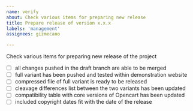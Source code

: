 ```yaml
---
name: verify
about: Check various items for preparing new release
title: Prepare release of version x.x.x
labels: 'management'
assignees: gizmecano

---
```


Check various items for preparing new release of the project

  - [ ] all changes pushed in the draft branch are able to be merged
  - [ ] full variant has been pushed and tested within demonstration website
  - [ ] compressed file of full variant is ready to be released
  - [ ] cleavage differences list between the two variants has been updated
  - [ ] compatibility table with core versions of Opencart has been updated
  - [ ] included copyright dates fit with the date of the release
